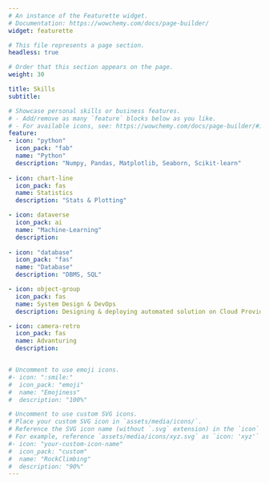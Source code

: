 ```yaml
---
# An instance of the Featurette widget.
# Documentation: https://wowchemy.com/docs/page-builder/
widget: featurette

# This file represents a page section.
headless: true

# Order that this section appears on the page.
weight: 30

title: Skills
subtitle:

# Showcase personal skills or business features.
# - Add/remove as many `feature` blocks below as you like.
# - For available icons, see: https://wowchemy.com/docs/page-builder/#icons
feature:
- icon: "python"
  icon_pack: "fab"
  name: "Python"
  description: "Numpy, Pandas, Matplotlib, Seaborn, Scikit-learn"
  
- icon: chart-line
  icon_pack: fas
  name: Statistics
  description: "Stats & Plotting"

- icon: dataverse
  icon_pack: ai
  name: "Machine-Learning"
  description: 
  
- icon: "database"
  icon_pack: "fas"
  name: "Database"
  description: "DBMS, SQL"

- icon: object-group
  icon_pack: fas
  name: System Design & DevOps
  description: Designing & deploying automated solution on Cloud Provider Primarily on AWS

- icon: camera-retro
  icon_pack: fas
  name: Advanturing
  description: 


# Uncomment to use emoji icons.
#- icon: ":smile:"
#  icon_pack: "emoji"
#  name: "Emojiness"
#  description: "100%"  

# Uncomment to use custom SVG icons.
# Place your custom SVG icon in `assets/media/icons/`.
# Reference the SVG icon name (without `.svg` extension) in the `icon` field.
# For example, reference `assets/media/icons/xyz.svg` as `icon: 'xyz'`
#- icon: "your-custom-icon-name"
#  icon_pack: "custom"
#  name: "RockClimbing"
#  description: "90%"
---
```

